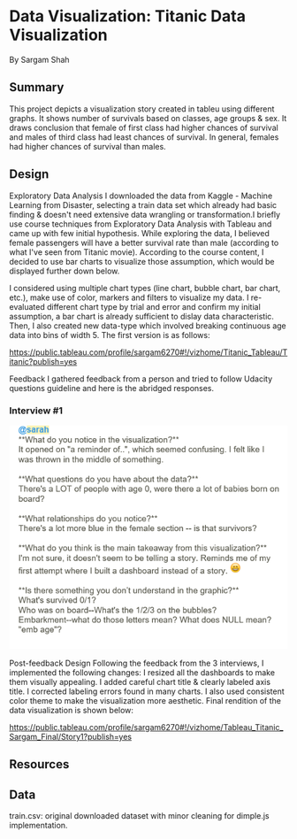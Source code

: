 

# Data Visualization: Titanic Data Visualization

By Sargam Shah 

## Summary

This project depicts a visualization story created in tableu using different graphs. It shows number of survivals based on classes, age groups & sex. It draws conclusion that female of first class had higher chances of survival and males of third class had least chances of survival. In general, females had higher chances of survival than males.

## Design

Exploratory Data Analysis 
I downloaded the data from Kaggle - Machine Learning from Disaster, selecting a train data set which already had basic finding & doesn't need extensive data wrangling or transformation.I briefly use course techniques from Exploratory Data Analysis with Tableau and came up with few initial hypothesis. While exploring the data, I believed female passengers will have a better survival rate than male (according to what I've seen from Titanic movie). According to the course content, I decided to use bar charts to visualize those assumption, which would be displayed further down below.
 
I considered using multiple chart types (line chart, bubble chart, bar chart, etc.), make use of color, markers and filters to visualize my data. I re-evaluated different chart type by trial and error and confirm my initial assumption, a bar chart is already sufficient to dislay data characteristic. Then, I also created new data-type which involved breaking continuous age data into bins of width 5. The first version is as follows:

https://public.tableau.com/profile/sargam6270#!/vizhome/Titanic_Tableau/Titanic?publish=yes

Feedback
I gathered feedback from a person and tried to follow Udacity questions guideline and here is the abridged responses.
### Interview #1
![alt text](https://github.com/Sargam5360/Tableau-Story/blob/master/ii.png)
 
Post-feedback Design
Following the feedback from the 3 interviews, I implemented the following changes:
I resized all the dashboards to make them visually appealing.
I added careful chart title & clearly labeled axis title.
I corrected labeling errors found in many charts.
I also used consistent color theme to make the visualization more aesthetic.
Final rendition of the data visualization is shown below: 

https://public.tableau.com/profile/sargam6270#!/vizhome/Tableau_Titanic_Sargam_Final/Story1?publish=yes
## Resources
 

 
## Data

train.csv: original downloaded dataset with minor cleaning for dimple.js implementation.
